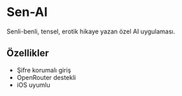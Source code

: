 # Sen-AI
Senli-benli, tensel, erotik hikaye yazan özel AI uygulaması.

## Özellikler
- Şifre korumalı giriş
- OpenRouter destekli
- iOS uyumlu
